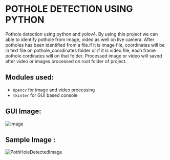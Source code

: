 # POTHOLE DETECTION USING PYTHON
Pothole detection using python and yolov4. By using this project we can able to identify pothole from image, video as well on live camera. After potholes has been identified from a file.if it is image file, coordinates will be in text file on pothole_coordinates folder or if it is video file, each frame pothole cordinates will on that folder. Processed image or video will saved after video or images processed on root folder of project.
    
## Modules used:
- `Opencv` for image and video processing
- `tkinter` for GUI based console

## GUI Image:
![image](https://user-images.githubusercontent.com/57849338/229285800-00c633dc-5262-411f-8b93-142359306839.png)


## Sample Image :
![PothHoleDetectedImage](https://user-images.githubusercontent.com/57849338/229285863-f5507cbe-76c0-4779-8756-98f49104e3be.jpg)


